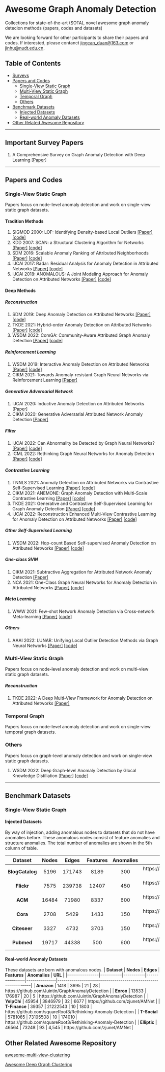 # Awesome Graph Anomaly Detection 
Collections for state-of-the-art (SOTA), novel awesome graph anomaly detecion methods (papers, codes and datasets)

We are looking forward for other participants to share their papers and codes. If interested, please contanct <jingcan_duan@163.com> or jinhu@nudt.edu.cn.

## Table of Contents

- [Surveys](#jump1) 
- [Papers and Codes](#jump2)
  - [Single-View Static Graph](#jump21)
  - [Multi-View Static Graph](#jump22)
  - [Temporal Graph](#jump23)
  - [Others](#jump24)
- [Benchmark Datasets](#jump3)
  - [Injected Datasets](#jump31)
  - [Real-world Anomaly Datasets](#jump32)
- [Other Related Awesome Repository](#jump5)

---

## <span id="jump1">Important Survey Papers</span>
1. A Comprehensive Survey on Graph Anomaly Detection with Deep Learning [[Paper]](https://arxiv.org/pdf/2106.07178.pdf)

---

## <span id="jump2">Papers and Codes</span>
### <span id="jump21">Single-View Static Graph</span>
Papers focus on node-level anomaly detection and work on single-view static graph datasets.
#### <span>Tradition Methods</span>
1. SIGMOD 2000: 
LOF: Identifying Density-based Local Outliers [[Paper]](https://dl.acm.org/doi/pdf/10.1145/342009.335388) [[code]](https://github.com/damjankuznar/pylof)
2. KDD 2007: SCAN: a Structural Clustering Algorithm for Networks [[Paper]](http://web.cs.ucla.edu/~yzsun/classes/2014Spring_CS7280/Papers/Clustering/SCAN.pdf) [[code]](https://github.com/gombaniro/SCAN-A-Structural-Clustering-Algorithm-for-Networks)
3. SDM 2016: Scalable Anomaly Ranking of Attributed Neighborhoods [[Paper]](https://epubs.siam.org/doi/pdf/10.1137/1.9781611974348.24) [[code]]()
4. IJCAI 2017: Radar: Residual Analysis for Anomaly Detection in Attributed Networks [[Paper]](https://www.researchgate.net/profile/Jundong-Li/publication/318830338_Radar_Residual_Analysis_for_Anomaly_Detection_in_Attributed_Networks/links/5a1f17c4458515a4c3d478ce/Radar-Residual-Analysis-for-Anomaly-Detection-in-Attributed-Networks.pdf) [[code]](https://github.com/szumbrunn/radar-java)
5. IJCAI 2018: ANOMALOUS: A Joint Modeling Approach for Anomaly Detection on Attributed Networks [[Paper]](https://www.ijcai.org/Proceedings/2018/0488.pdf) [[code]](https://github.com/zpeng27/ANOMALOUS)
#### <span>Deep Methods</span>
##### <span>Reconstruction</span>
1. SDM 2019: Deep Anomaly Detection on Attributed Networks [[Paper]](https://www.researchgate.net/profile/Kaize-Ding/publication/332888297_Deep_Anomaly_Detection_on_Attributed_Networks/links/606f78364585150fe993abb6/Deep-Anomaly-Detection-on-Attributed-Networks.pdf) [[code]](https://github.com/kaize0409/GCN_AnomalyDetection_pytorch)
2. TKDE 2021: Hybrid-order Anomaly Detection on Attributed Networks [[Paper]](https://ieeexplore.ieee.org/abstract/document/9560054/) [[code]](https://github.com/zirui-yuan/HO-GAT)
3. WSDM 2022: ComGA: Community-Aware Attributed Graph Anomaly Detection [[Paper]](https://dl.acm.org/doi/abs/10.1145/3488560.3498389) [[code]](https://github.com/XuexiongLuoMQ/ComGA)

##### <span>Reinforcement Learning</span>
1. WSDM 2019: Interactive Anomaly Detection on Attributed Networks [[Paper]](https://dl.acm.org/doi/pdf/10.1145/3289600.3290964) [[code]](https://github.com/kaize0409/GraphUCB_AnomalyDetection)
2. CIKM 2021: Towards Anomaly-resistant Graph Neural Networks via Reinforcement Learning [[Paper]](https://www.public.asu.edu/~kding9/pdf/CIKM2021_RARE-GNN.pdf) 
##### <span>Generative Adversarial Network</span>
1. IJCAI 2020: Inductive Anomaly Detection on Attributed Networks [[Paper]](http://www.ece.virginia.edu/~jl6qk/pubs/IJCAI2020-1.pdf) 
2. CIKM 2020: Generative Adversarial Attributed Network Anomaly Detection [[Paper]](https://static.aminer.cn/storage/pdf/acm/20/cikm/10.1145/3340531.3412070.pdf) 
##### <span>Filter</span>
1. IJCAI 2022: Can Abnormality be Detected by Graph Neural Networks? [[Paper]](http://yangy.org/works/gnn/IJCAI22_Abnormality.pdf) [[code]](https://github.com/zjunet/AMNet)
2. ICML 2022: Rethinking Graph Neural Networks for Anomaly Detection [[Paper]](https://arxiv.org/pdf/2205.15508) [[code]](https://github.com/squareRoot3/Rethinking-Anomaly-Detection)
##### <span>Contrastive Learning</span>
1. TNNLS 2021: Anomaly Detection on Attributed Networks via Contrastive Self-Supervised Learning [[Paper]](https://arxiv.org/pdf/2103.00113) [[code]](https://github.com/GRAND-Lab/CoLA)
2. CIKM 2021: ANEMONE: Graph Anomaly Detection with Multi-Scale Contrastive Learning [[Paper]](https://shiruipan.github.io/publication/cikm-21-jin/cikm-21-jin.pdf) [[code]](https://github.com/GRAND-Lab/ANEMONE)
3. TKDE 2021: Generative and Contrastive Self-Supervised Learning for Graph Anomaly Detection [[Paper]](https://arxiv.org/pdf/2108.09896) [[code]](https://github.com/KimMeen/SL-GAD)
4. IJCAI 2022: Reconstruction Enhanced Multi-View Contrastive Learning for Anomaly Detection on Attributed Networks [[Paper]](https://arxiv.org/pdf/2108.09896) [[code]](https://github.com/Zjer12/Sub)
##### <span>Other Self-Supervised Learning</span>
1. WSDM 2022: Hop-count Based Self-supervised Anomaly Detection on Attributed Networks [[Paper]](https://arxiv.org/pdf/2104.07917) [[code]](https://github.com/TienjinHuang/GraphAnomalyDetection)
##### <span>One-class SVM</span>
1. CIKM 2021: Subtractive Aggregation for Attributed Network Anomaly Detection [[Paper]](https://www4.comp.polyu.edu.hk/~xiaohuang/docs/Shuang_CIKM21.pdf) 
2. NCA 2021: One-Class Graph Neural Networks for Anomaly Detection in Attributed Networks [[Paper]](https://arxiv.org/pdf/2002.09594) [[code]](https://github.com/WangXuhongCN/OCGNN)
##### <span>Meta Learning</span>
1. WWW 2021: Few-shot Network Anomaly Detection via Cross-network Meta-learning [[Paper]](https://arxiv.org/pdf/2102.11165) [[code]](https://github.com/kaize0409/Meta-GDN_AnomalyDetection)
##### <span>Others</span>
1. AAAI 2022: LUNAR: Unifying Local Outlier Detection Methods via Graph Neural Networks [[Paper]](https://ojs.aaai.org/index.php/AAAI/article/view/20629/20388) [[code]](https://github.com/agoodge/LUNAR)
### <span id="jump22">Multi-View Static Graph</span>
Papers focus on node-level anomaly detection and work on multi-view static graph datasets.
##### <span>Reconstruction</span>
1. TKDE 2022: A Deep Multi-View Framework for Anomaly Detection on Attributed Networks [[Paper]](https://ieeexplore.ieee.org/abstract/document/9162509/) 
### <span id="jump23">Temporal Graph</span>
Papers focus on node-level anomaly detection and work on single-view temporal graph datasets.
### <span id="jump24">Others</span>
Papers focus on graph-level anomaly detection and work on single-view static graph datasets.
1. WSDM 2022: Deep Graph-level Anomaly Detection by Glocal Knowledge Distillation [[Paper]](https://arxiv.org/pdf/2112.10063) [[code]](https://github.com/RongrongMa/GLocalKD)

---

## <span id="jump3">Benchmark Datasets</span>
### <span id="jump3">Single-View Static Graph</span>
#### <span id="jump31">Injected Datasets</span>
By way of injection, adding anomalous nodes to datasets that do not have anomalies before. These anomalous nodes consist of feature anomalies and structure anomalies. The total number of anomalies are shown in the 5th column of table.

| **Dataset**     | **Nodes** | **Edges** | **Features** | **Anomalies** | **URL**                              |
|:---------------:|:---------:|:---------:|:--------------:|:-------------:|:------------------------------------:|
| **BlogCatalog** | 5196      | 171743    | 8189           | 300           | https://github\.com/GRAND\-Lab/CoLA/ |
| **Flickr**      | 7575      | 239738    | 12407          | 450           | https://github\.com/GRAND\-Lab/CoLA/ |
| **ACM**         | 16484     | 71980     | 8337           | 600           | https://github\.com/GRAND\-Lab/CoLA/ |
| **Cora**        | 2708      | 5429      | 1433           | 150           | https://github\.com/GRAND\-Lab/CoLA/ |
| **Citeseer**    | 3327      | 4732      | 3703           | 150           | https://github\.com/GRAND\-Lab/CoLA/ |
| **Pubmed**      | 19717     | 44338     | 500            | 600           | https://github\.com/GRAND\-Lab/CoLA/ |


#### <span id="jump32">Real-world Anomaly Datasets</span>
These datasets are born with anomalous nodes.
| **Dataset**    | **Nodes** | **Edges** | **Features** | **Anomalies** | **URL**                                                        |
|----------------|-----------|-----------|----------------|---------------|----------------------------------------------------------------|
| **Amazon**     | 1418      | 3695      | 21             | 28            | https://github\.com/Juintin/GraphAnomalyDetection              |
| **Enron**      | 13533     | 176987    | 20             | 5             | https://github\.com/Juintin/GraphAnomalyDetection              |
| **YelpChi**    | 45954     | 3846979   | 32             | 6677          | https://github\.com/zjunet/AMNet                               |
| **T\-Finance** | 39357     | 21222543  | 10             | 1803          | https://github\.com/squareRoot3/Rethinking\-Anomaly\-Detection |
| **T\-Social**  | 5781065   | 73105508  | 10             | 174010        | https://github\.com/squareRoot3/Rethinking\-Anomaly\-Detection |
| **Elliptic**   | 46564     | 73248     | 93             | 4,545         | https://github\.com/zjunet/AMNet                               |




## <span id="jump4">Other Related Awesome Repository</span>
[awesome-multi-view-clustering](https://github.com/wangsiwei2010/awesome-multi-view-clustering)

[Awesome Deep Graph Clustering](https://github.com/yueliu1999/Awesome-Deep-Graph-Clustering)